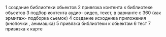 1 создание библиотеки обьектов
2 привязка контента к  библиотеке обьектов
3 подбор контента аудио- видео, текст, в варианте с 360 (как эрмитаж- подборка сьемок)
4 создание исходника приложения (кнопочки , анимашка)
5 привязка библиотеки к обьектам
6 тест
7 привязка к карте

